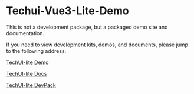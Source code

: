# Techui-Vue3-Lite-Demo

This is not a development package, but a packaged demo site and documentation.

If you need to view development kits, demos, and documents, please jump to the following address.

[TechUI-lite Demo](https://lite.techui.net)

[TechUI-lite Docs](https://lite.techui.net/docs)

[TechUI-lite DevPack](https://github.com/ayin86/techui-vue3-lite)
